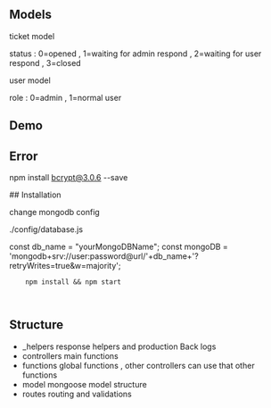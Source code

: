 
## Models 

ticket model

status :  0=opened , 1=waiting for admin respond , 2=waiting for user respond , 3=closed

user model 

role :    0=admin , 1=normal user


## Demo

    

## Error

npm install bcrypt@3.0.6 --save


## Installation 

change mongodb config

./config/database.js

const db_name = "yourMongoDBName";
const mongoDB = 'mongodb+srv://user:password@url/'+db_name+'?retryWrites=true&w=majority';

```shell
    npm install && npm start 

    
```
## Structure

- _helpers
    response helpers and production Back logs 
- controllers 
    main functions
- functions 
    global functions , other controllers can use that other functions 
- model
    mongoose model structure 
- routes
    routing and validations 
